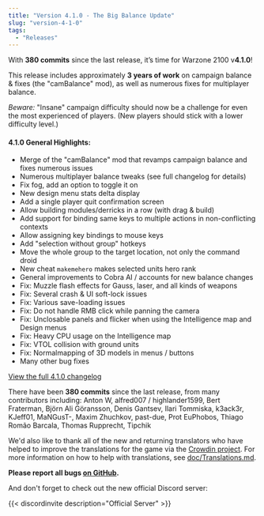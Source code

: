 ```yaml
---
title: "Version 4.1.0 - The Big Balance Update"
slug: "version-4-1-0"
tags:
  - "Releases"
---
```


With **380 commits** since the last release, it’s time for Warzone 2100 v**4.1.0**!

This release includes approximately **3 years of work** on campaign balance & fixes (the "camBalance" mod), as well as numerous fixes for multiplayer balance.

*Beware:* "Insane" campaign difficulty should now be a challenge for even the most experienced of players. (New players should stick with a lower difficulty level.)

#### 4.1.0 General Highlights:

- Merge of the "camBalance" mod that revamps campaign balance and fixes numerous issues
- Numerous multiplayer balance tweaks (see full changelog for details)
- Fix fog, add an option to toggle it on
- New design menu stats delta display
- Add a single player quit confirmation screen
- Allow building modules/derricks in a row (with drag & build)
- Add support for binding same keys to multiple actions in non-conflicting contexts
- Allow assigning key bindings to mouse keys
- Add "selection without group" hotkeys
- Move the whole group to the target location, not only the command droid
- New cheat `makemehero` makes selected units hero rank
- General improvements to Cobra AI / accounts for new balance changes
- Fix: Muzzle flash effects for Gauss, laser, and all kinds of weapons
- Fix: Several crash & UI soft-lock issues
- Fix: Various save-loading issues
- Fix: Do not handle RMB click while panning the camera
- Fix: Unclosable panels and flicker when using the Intelligence map and Design menus
- Fix: Heavy CPU usage on the Intelligence map
- Fix: VTOL collision with ground units
- Fix: Normalmapping of 3D models in menus / buttons
- Many other bug fixes

[View the full 4.1.0 changelog](https://github.com/Warzone2100/warzone2100/raw/4.1.0/ChangeLog)

There have been **380 commits** since the last release, from many contributors including: Anton W, alfred007 / highlander1599, Bert Fraterman, Björn Ali Göransson, Denis Gantsev, Ilari Tommiska, k3ack3r, KJeff01, MaNGusT-, Maxim Zhuchkov, past-due, Prot EuPhobos, Thiago Romão Barcala, Thomas Rupprecht, Tipchik

We'd also like to thank all of the new and returning translators who have helped to improve the translations for the game via the [Crowdin project](https://crowdin.com/project/warzone2100). For more information on how to help with translations, see [doc/Translations.md](https://github.com/Warzone2100/warzone2100/blob/master/doc/Translations.md#how-do-i-help-translate).

**Please report all bugs [on GitHub](https://github.com/Warzone2100/warzone2100/issues).**

And don't forget to check out the new official Discord server:

{{< discordinvite description="Official Server" >}}
